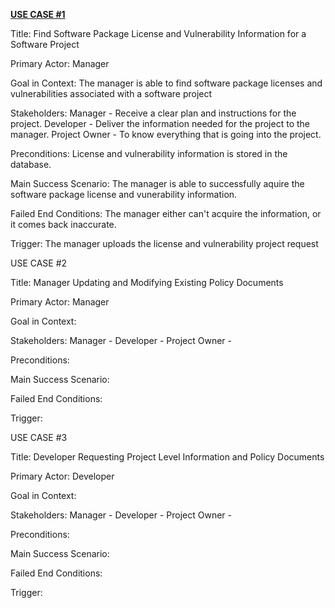 <b><u>USE CASE #1</u></b>

Title: Find Software Package License and Vulnerability Information for a Software Project

Primary Actor: Manager

Goal in Context: The manager is able to find software package licenses and vulnerabilities associated with a software project

Stakeholders: 
              Manager - Receive a clear plan and instructions for the project.
              Developer - Deliver the information needed for the project to the manager.
              Project Owner - To know everything that is going into the project. 

Preconditions: License and vulnerability information is stored in the database.

Main Success Scenario: The manager is able to successfully aquire the software package license and vunerability information.

Failed End Conditions: The manager either can't acquire the information, or it comes back inaccurate.

Trigger: The manager uploads the license and vulnerability project request




USE CASE #2

Title: Manager Updating and Modifying Existing Policy Documents

Primary Actor: Manager

Goal in Context: 

Stakeholders: 
              Manager - 
              Developer - 
              Project Owner -  

Preconditions: 

Main Success Scenario: 

Failed End Conditions: 

Trigger: 





USE CASE #3

Title: Developer Requesting Project Level Information and Policy Documents

Primary Actor: Developer

Goal in Context: 

Stakeholders: 
              Manager - 
              Developer - 
              Project Owner - 

Preconditions: 

Main Success Scenario: 

Failed End Conditions: 

Trigger: 
